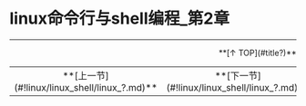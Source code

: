 # linux命令行与shell编程_第2章





---

<div align="right">**[↑ TOP](#title?)**</div>

<table>
<tr>
<td align="center">**[上一节](#!linux/linux_shell/linux_?.md)**</td>
<td align="center">**[下一节](#!linux/linux_shell/linux_?.md)**</td>
</tr>
</table>
